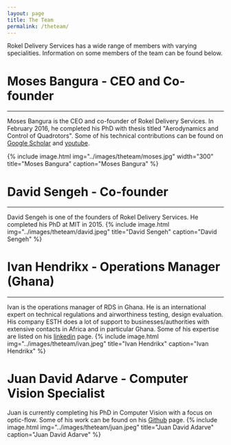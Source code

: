 ```yaml
---
layout: page
title: The Team
permalink: /theteam/
---
```


Rokel Delivery Services has a wide range of members with varying specialities. Information on some members of the team can be found below.



# Moses Bangura - CEO and Co-founder
---
Moses Bangura is the CEO and co-founder of Rokel Delivery Services. In February 2016, he completed his PhD with thesis titled "Aerodynamics and Control of Quadrotors". Some of his technical contributions can be found on [Google Scholar](https://scholar.google.com.au/citations?user=2OIZxE0AAAAJ&hl=en) and [youtube](https://www.youtube.com/user/dnovichman).


{% include image.html
            img="../images/theteam/moses.jpg"
	    width="300"
            title="Moses Bangura"
            caption="Moses Bangura" %}


# David Sengeh - Co-founder
---
David Sengeh is one of the founders of Rokel Delivery Services. He completed his PhD at MIT in 2015.
{% include image.html
            img="../images/theteam/david.jpeg"
            title="David Sengeh"
            caption="David Sengeh" %}

# Ivan Hendrikx - Operations Manager (Ghana)
---
Ivan is the operations manager of RDS in Ghana. He is an international expert on technical regulations and airworthiness testing, design evaluation. His company ESTH does a lot of support to businesses/authorities with extensive contacts in Africa and in particular Ghana. Some of his expertise are listed on his [linkedin](https://www.linkedin.com/in/ivan-hendrikx-ba309817) page.
{% include image.html
            img="../images/theteam/ivan.jpeg"
            title="Ivan Hendrikx"
            caption="Ivan Hendrikx" %}

# Juan David Adarve - Computer Vision Specialist
Juan is currently completing his PhD in Computer Vision with a focus on optic-flow. Some of his work can be found on his [Github](https://github.com/jadarve) page.
{% include image.html
            img="../images/theteam/juan.jpeg"
            title="Juan David Adarve"
            caption="Juan David Adarve" %}

